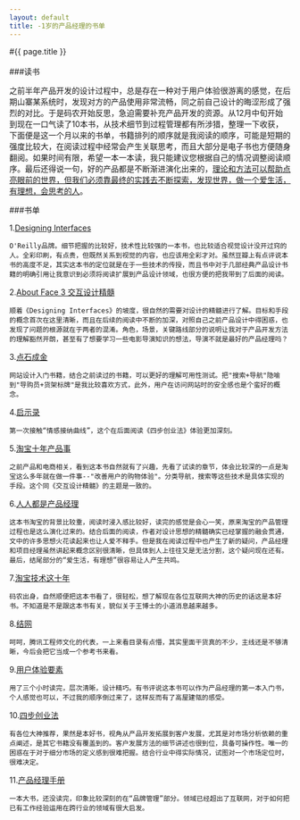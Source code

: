 ```yaml
---
layout: default
title: -1岁的产品经理的书单
---
```


#{{ page.title }}  
<br/>
###读书

之前半年产品开发的设计过程中，总是存在一种对于用户体验很游离的感觉，在后期山寨某系统时，发现对方的产品使用非常流畅，同之前自己设计的晦涩形成了强烈的对比。于是码农开始反思，急迫需要补充产品开发的资源。从12月中旬开始到现在一口气读了10本书，从技术细节到过程管理都有所涉猎，整理一下收获，下面便是这一个月以来的书单，书籍排列的顺序就是我阅读的顺序，可能是短期的强度比较大，在阅读过程中经常会产生关联思考，而且大部分是电子书也方便随身翻阅。如果时间有限，希望一本一本读，我只能建议您根据自己的情况调整阅读顺序。最后还得说一句，好的产品都是不断渐进演化出来的，<u>理论和方法可以帮助点亮眼前的世界，但我们必须靠最终的实践去不断探索，发现世界，做一个爱生活，有理想，会思考的人</u>。

###书单  

1.[Designing Interfaces](http://book.douban.com/subject/2365393/)  

	O'Reilly品牌。细节把握的比较好，技术性比较强的一本书，也比较适合视觉设计没开过窍的人。全彩印刷，有点贵，但既然关系到视觉的内容，也应该用全彩才对。虽然豆瓣上有点评说本书的高度不足，其实这本书的定位就是在于一些技术的传授，而且书中对于几部经典产品设计书籍的明确引用让我意识到必须将阅读扩展到产品设计领域，也很方便的把我带到了后面的阅读。

2.[About Face 3 交互设计精髓](http://book.douban.com/subject/3279105/)  

	顺着《Designing Interfaces》的坡度，很自然的需要对设计的精髓进行了解。目标和手段的概念首次在这里清晰，而且在后续的阅读中不断的加深，对照自己之前产品设计中得困惑，也发现了问题的根源就在于两者的混淆。角色，场景，关键路线部分的说明让我对于产品开发方法的理解豁然开朗，甚至有了想要学习一些电影导演知识的想法，导演不就是最好的产品经理吗？

3.[点石成金](http://book.douban.com/subject/1827702/)  

	网站设计入门书籍，结合之前读过的书籍，可以更好的理解可用性测试。把"搜索+导航"隐喻到"导购员+货架标牌"是我比较喜欢方式，此外，用户在访问网站时的安全感也是个蛮好的概念。


4.[启示录](http://book.douban.com/subject/5914587/)  

	第一次接触“情感接纳曲线”，这个在后面阅读《四步创业法》体验更加深刻。

5.[淘宝十年产品事](http://book.douban.com/subject/25732463/)  

	之前产品和电商相关，看到这本书自然就有了兴趣，先看了试读的章节，体会比较深的一点是淘宝这么多年就在做一件事--"改善用户的购物体验"。分类导航，搜索等这些技术是具体实现的手段。这个同《交互设计精髓》的主题是一致的。

6.[人人都是产品经理](http://book.douban.com/subject/4723970/)  

	这本书淘宝的背景比较重，阅读时浸入感比较好，读完的感觉是会心一笑，原来淘宝的产品管理过程也是这么演化过来的。结合后面的阅读，作者对设计思想的精髓确实已经掌握的融会贯通，文中的许多思想火花读起来也让人爱不释手。但是我在阅读过程中也产生了新的疑问，产品经理和项目经理虽然讲起来概念区别很清晰，但具体到人上往往又是无法分割，这个疑问现在还有。最后，结尾部分的“爱生活，有理想”很容易让人产生共鸣。

7.[淘宝技术这十年](http://book.douban.com/subject/24335672/)  

	码农出身，自然顺便把这本书看了，很轻松，想了解现在各位互联网大神的历史的话这是本好书。不知道是不是跟这本书有关，貌似关于王博士的小道消息越来越多。

8.[结网](http://read.douban.com/ebook/386586/)  

	呵呵，腾讯工程师文化的代表，一上来看目录有点懵，其实里面干货真的不少，主线还是不够清晰，今后会把它当成一个参考书来看。

9.[用户体验要素](http://book.douban.com/subject/2297549/)  

	用了三个小时读完，层次清晰，设计精巧。有书评说这本书可以作为产品经理的第一本入门书，个人感觉也可以，不过我的顺序倒过来了，这样反而有了高屋建瓴的感受。

10.[四步创业法](http://book.douban.com/subject/11516567/) 

	有各位大神推荐，果然是本好书，视角从产品开发拓展到客户发展，尤其是对市场分析依赖的重点阐述，是其它书籍没有覆盖到的。客户发展方法的细节讲述也很到位，具备可操作性。唯一的困惑在于对于细分市场的定义感到很难把握。结合行业中得实际情况，试图对一个市场定位时，很难决定。

11.[产品经理手册](http://book.douban.com/subject/2005474/)  

	一本大书，还没读完，印象比较深刻的在“品牌管理”部分。领域已经超出了互联网，对于如何把已有工作经验运用在跨行业的领域有很大启发。




